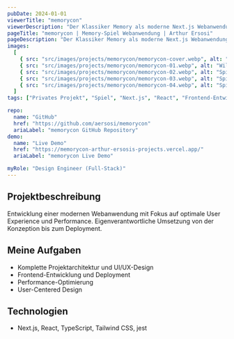 ```yaml
---
pubDate: 2024-01-01
viewerTitle: "memorycon"
viewerDescription: "Der Klassiker Memory als moderne Next.js Webanwendung"
pageTitle: "memorycon | Memory-Spiel Webanwendung | Arthur Ersosi"
pageDescription: "Der Klassiker Memory als moderne Next.js Webanwendung"
images:
  [
    { src: "src/images/projects/memorycon/memorycon-cover.webp", alt: "Coverbild" },
    { src: "src/images/projects/memorycon/memorycon-01.webp", alt: "Willkommen" },
    { src: "src/images/projects/memorycon/memorycon-02.webp", alt: "Spielstart" },
    { src: "src/images/projects/memorycon/memorycon-03.webp", alt: "Spielverlauf" },
    { src: "src/images/projects/memorycon/memorycon-04.webp", alt: "Spielende" },
  ]
tags: ["Privates Projekt", "Spiel", "Next.js", "React", "Frontend-Entwicklung"]

repo:
  name: "GitHub"
  href: "https://github.com/aersosi/memorycon"
  ariaLabel: "memorycon GitHub Repository"
demo:
  name: "Live Demo"
  href: "https://memorycon-arthur-ersosis-projects.vercel.app/"
  ariaLabel: "memorycon Live Demo"

myRole: "Design Engineer (Full-Stack)"
---
```


## Projektbeschreibung

Entwicklung einer modernen Webanwendung mit Fokus auf optimale User Experience und Performance. Eigenverantwortliche
Umsetzung von der Konzeption bis zum Deployment.

## Meine Aufgaben

- Komplette Projektarchitektur und UI/UX-Design
- Frontend-Entwicklung und Deployment
- Performance-Optimierung
- User-Centered Design

## Technologien

- Next.js, React, TypeScript, Tailwind CSS, jest
